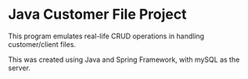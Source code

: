 # Java Customer File Project

This program emulates real-life CRUD operations in handling customer/client files.

This was created using Java and Spring Framework, with mySQL as the server.

